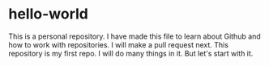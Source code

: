 # hello-world
This is a personal repository.
I have made this file to learn about Github and how to work with repositories.
I will make a pull request next.
This repository is my first repo.
I will do many things in it.
But let's start with it.

